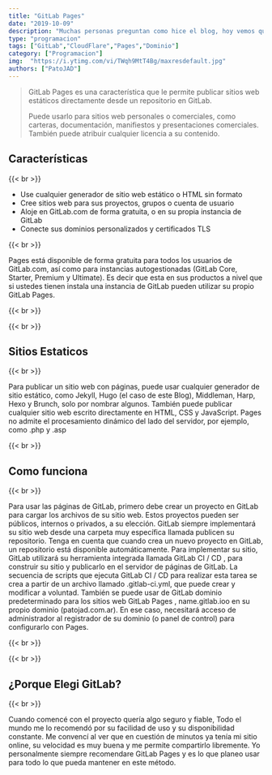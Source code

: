 ```yaml
---
title: "GitLab Pages"
date: "2019-10-09"
description: "Muchas personas preguntan como hice el blog, hoy vemos que es GitLab Pages."
type: "programacion"
tags: ["GitLab","CloudFlare","Pages","Dominio"]
category: ["Programacion"]
img:  "https://i.ytimg.com/vi/TWqh9MtT4Bg/maxresdefault.jpg"
authors: ["PatoJAD"]
---
```


>GitLab Pages es una característica que le permite publicar sitios web estáticos directamente desde un repositorio en GitLab.
>
>Puede usarlo para sitios web personales o comerciales, como carteras, documentación, manifiestos y presentaciones comerciales. También puede atribuir cualquier licencia a su contenido.

## Características

{{< br >}}

* Use cualquier generador de sitio web estático o HTML sin formato
* Cree sitios web para sus proyectos, grupos o cuenta de usuario
* Aloje en GitLab.com de forma gratuita, o en su propia instancia de GitLab
* Conecte sus dominios personalizados y certificados TLS

{{< br >}}

Pages está disponible de forma gratuita para todos los usuarios de GitLab.com, así como para instancias autogestionadas (GitLab Core, Starter, Premium y Ultimate). Es decir que esta en sus productos a nivel que si ustedes tienen instala una instancia de GitLab pueden utilizar su propio GitLab Pages.

{{< br >}}
 
{{< br >}}

## Sitios Estaticos

{{< br >}}

Para publicar un sitio web con páginas, puede usar cualquier generador de sitio estático, como Jekyll, Hugo (el caso de este Blog), Middleman, Harp, Hexo y Brunch, solo por nombrar algunos. También puede publicar cualquier sitio web escrito directamente en HTML, CSS y JavaScript. Pages no admite el procesamiento dinámico del lado del servidor, por ejemplo, como .php y .asp

{{< br >}}

## Como funciona

{{< br >}}

Para usar las páginas de GitLab, primero debe crear un proyecto en GitLab para cargar los archivos de su sitio web. Estos proyectos pueden ser públicos, internos o privados, a su elección. GitLab siempre implementará su sitio web desde una carpeta muy específica llamada publicen su repositorio. Tenga en cuenta que cuando crea un nuevo proyecto en GitLab, un repositorio está disponible automáticamente.
Para implementar su sitio, GitLab utilizará su herramienta integrada llamada GitLab CI / CD , para construir su sitio y publicarlo en el servidor de páginas de GitLab. La secuencia de scripts que ejecuta GitLab CI / CD para realizar esta tarea se crea a partir de un archivo llamado .gitlab-ci.yml, que puede crear y modificar a voluntad.
También se puede usar de GitLab dominio predeterminado para los sitios web GitLab Pages , name.gitlab.ioo en su propio dominio (patojad.com.ar). En ese caso, necesitará acceso de administrador al registrador de su dominio (o panel de control) para configurarlo con Pages.

{{< br >}}
 
{{< br >}}

## ¿Porque Elegi GitLab?

{{< br >}}

Cuando comencé con el proyecto quería algo seguro y fiable, Todo el mundo me lo recomendó por su facilidad de uso y su disponibilidad constante. Me convencí al ver que en cuestión de minutos ya tenía mi sitio online, su velocidad es muy buena y me permite compartirlo libremente. Yo personalmente siempre recomendare GitLab Pages y es lo que planeo usar para todo lo que pueda mantener en este método.
